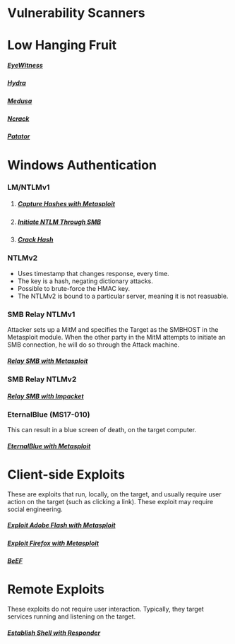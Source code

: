 # Vulnerability Scanners

# Low Hanging Fruit
##### [EyeWitness](../../Tools/Credentials_Cryptography/EyeWitness/README.md)

##### [Hydra](../../Tools/Credentials_Cryptography/Hydra/README.md)

##### [Medusa](../../Tools/Credentials_Cryptography/Medusa/README.md)

##### [Ncrack](../../Tools/Credentials_Cryptography/Ncrack/README.md)

##### [Patator](../../Tools/Credentials_Cryptography/Patator/README.md)

# Windows Authentication
### LM/NTLMv1
1) ##### [Capture Hashes with Metasploit](../../Tools/Metasploit/README.md#Capture-SMB-Hashes)
2) ##### [Initiate NTLM Through SMB](../SocialEngineering/README.md#Initiate-NTLM-Through-SMB)
3) ##### [Crack Hash](../../Tools/Credentials_Cryptography/README.md#Crack-NTLM-In-Two-Steps)

### NTLMv2
* Uses timestamp that changes response, every time.
* The key is a hash, negating dictionary attacks.
* Possible to brute-force the HMAC key.
* The NTLMv2 is bound to a particular server, meaning it is not reasuable.

### SMB Relay NTLMv1
Attacker sets up a MitM and specifies the Target as the SMBHOST in the Metasploit module.  When the other party in the MitM attempts to initiate an SMB connection, he will do so through the Attack machine.
##### [Relay SMB with Metasploit](../../Tools/Metasploit/README.md#SMB-Relay)

### SMB Relay NTLMv2
##### [Relay SMB with Impacket](../../Tools/Impacket/README.md#SMB-Relay)

### EternalBlue (MS17-010)
This can result in a blue screen of death, on the target computer.
##### [EternalBlue with Metasploit](../../Tools/Metasploit/README.md#EternalBlue)

# Client-side Exploits
These are exploits that run, locally, on the target, and usually require user action on the target (such as clicking a link).  These exploit may require social engineering.
##### [Exploit Adobe Flash with Metasploit](../../Tools/Metasploit/README.md#Exploit-Client-with-Adobe-Flash)
##### [Exploit Firefox with Metasploit](../../Tools/Metasploit/README.md#Exploit-Client-with-Firefox)
##### [BeEF](../../Tools/WebBrowsers/BeEF/README.md)

# Remote Exploits
These exploits do not require user interaction.  Typically, they target services running and listening on the target.
##### [Establish Shell with Responder](../../Tools/MitM/Responder/README.md#Establish-Shell)
